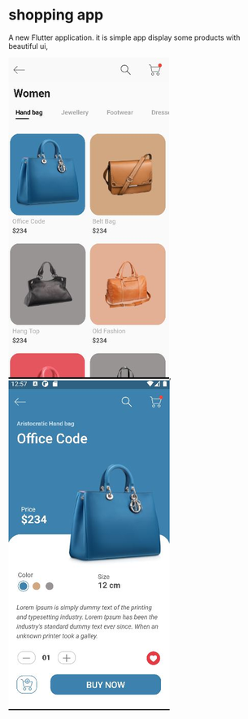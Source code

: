 # shopping app

A new Flutter application.
it is simple app display some products with beautiful ui,


![](https://github.com/ElGenius-developer/shopping-app/blob/main/ScreenShots/1.JPG),![](https://github.com/ElGenius-developer/shopping-app/blob/main/ScreenShots/2.JPG)
